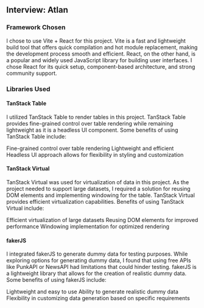 ## Interview: Atlan

### Framework Chosen

I chose to use Vite + React for this project. Vite is a fast and lightweight build tool that offers quick compilation and hot module replacement, making the development process smooth and efficient. React, on the other hand, is a popular and widely used JavaScript library for building user interfaces. I chose React for its quick setup, component-based architecture, and strong community support.

### Libraries Used
#### TanStack Table
I utilized TanStack Table to render tables in this project. TanStack Table provides fine-grained control over table rendering while remaining lightweight as it is a headless UI component. Some benefits of using TanStack Table include:

Fine-grained control over table rendering
Lightweight and efficient
Headless UI approach allows for flexibility in styling and customization

#### TanStack Virtual
TanStack Virtual was used for virtualization of data in this project. As the project needed to support large datasets, I required a solution for reusing DOM elements and implementing windowing for the table. TanStack Virtual provides efficient virtualization capabilities. Benefits of using TanStack Virtual include:

Efficient virtualization of large datasets
Reusing DOM elements for improved performance
Windowing implementation for optimized rendering

#### fakerJS
I integrated fakerJS to generate dummy data for testing purposes. While exploring options for generating dummy data, I found that using free APIs like PunkAPI or NewsAPI had limitations that could hinder testing. fakerJS is a lightweight library that allows for the creation of realistic dummy data. Some benefits of using fakerJS include:

Lightweight and easy to use
Ability to generate realistic dummy data
Flexibility in customizing data generation based on specific requirements